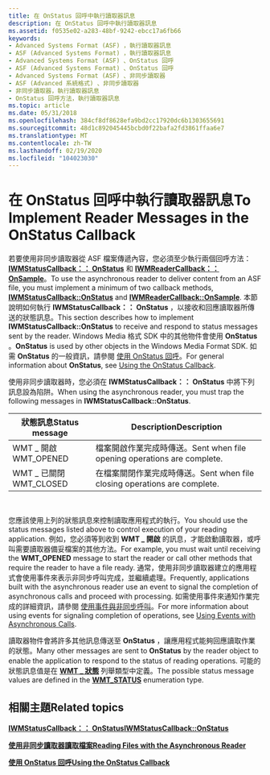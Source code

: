 ```yaml
---
title: 在 OnStatus 回呼中執行讀取器訊息
description: 在 OnStatus 回呼中執行讀取器訊息
ms.assetid: f0535e02-a283-48bf-9242-ebcc17a6fb66
keywords:
- Advanced Systems Format (ASF) ，執行讀取器訊息
- ASF (Advanced Systems Format) ，執行讀取器訊息
- Advanced Systems Format (ASF) 、OnStatus 回呼
- ASF (Advanced Systems Format) 、OnStatus 回呼
- Advanced Systems Format (ASF) 、非同步讀取器
- ASF (Advanced 系統格式) 、非同步讀取器
- 非同步讀取器，執行讀取器訊息
- OnStatus 回呼方法，執行讀取器訊息
ms.topic: article
ms.date: 05/31/2018
ms.openlocfilehash: 384cf8df8628efa9bd2cc17920dc6b1303655691
ms.sourcegitcommit: 48d1c892045445bcbd0f22bafa2fd3861ffaa6e7
ms.translationtype: MT
ms.contentlocale: zh-TW
ms.lasthandoff: 02/19/2020
ms.locfileid: "104023030"
---
```

# <a name="to-implement-reader-messages-in-the-onstatus-callback"></a><span data-ttu-id="f7292-111">在 OnStatus 回呼中執行讀取器訊息</span><span class="sxs-lookup"><span data-stu-id="f7292-111">To Implement Reader Messages in the OnStatus Callback</span></span>

<span data-ttu-id="f7292-112">若要使用非同步讀取器從 ASF 檔案傳遞內容，您必須至少執行兩個回呼方法： [**IWMStatusCallback：： OnStatus**](/previous-versions/windows/desktop/api/Wmsdkidl/nf-wmsdkidl-iwmstatuscallback-onstatus) 和 [**IWMReaderCallback：： OnSample**](/previous-versions/windows/desktop/api/Wmsdkidl/nf-wmsdkidl-iwmreadercallback-onsample)。</span><span class="sxs-lookup"><span data-stu-id="f7292-112">To use the asynchronous reader to deliver content from an ASF file, you must implement a minimum of two callback methods, [**IWMStatusCallback::OnStatus**](/previous-versions/windows/desktop/api/Wmsdkidl/nf-wmsdkidl-iwmstatuscallback-onstatus) and [**IWMReaderCallback::OnSample**](/previous-versions/windows/desktop/api/Wmsdkidl/nf-wmsdkidl-iwmreadercallback-onsample).</span></span> <span data-ttu-id="f7292-113">本節說明如何執行 **IWMStatusCallback：： OnStatus** ，以接收和回應讀取器所傳送的狀態訊息。</span><span class="sxs-lookup"><span data-stu-id="f7292-113">This section describes how to implement **IWMStatusCallback::OnStatus** to receive and respond to status messages sent by the reader.</span></span> <span data-ttu-id="f7292-114">Windows Media 格式 SDK 中的其他物件會使用 **OnStatus** 。</span><span class="sxs-lookup"><span data-stu-id="f7292-114">**OnStatus** is used by other objects in the Windows Media Format SDK.</span></span> <span data-ttu-id="f7292-115">如需 **OnStatus** 的一般資訊，請參閱 [使用 OnStatus 回呼](using-the-onstatus-callback.md)。</span><span class="sxs-lookup"><span data-stu-id="f7292-115">For general information about **OnStatus**, see [Using the OnStatus Callback](using-the-onstatus-callback.md).</span></span>

<span data-ttu-id="f7292-116">使用非同步讀取器時，您必須在 **IWMStatusCallback：： OnStatus** 中將下列訊息設為陷阱。</span><span class="sxs-lookup"><span data-stu-id="f7292-116">When using the asynchronous reader, you must trap the following messages in **IWMStatusCallback::OnStatus**.</span></span>



| <span data-ttu-id="f7292-117">狀態訊息</span><span class="sxs-lookup"><span data-stu-id="f7292-117">Status message</span></span> | <span data-ttu-id="f7292-118">Description</span><span class="sxs-lookup"><span data-stu-id="f7292-118">Description</span></span>                                     |
|----------------|-------------------------------------------------|
| <span data-ttu-id="f7292-119">WMT \_ 開啟</span><span class="sxs-lookup"><span data-stu-id="f7292-119">WMT\_OPENED</span></span>    | <span data-ttu-id="f7292-120">檔案開啟作業完成時傳送。</span><span class="sxs-lookup"><span data-stu-id="f7292-120">Sent when file opening operations are complete.</span></span> |
| <span data-ttu-id="f7292-121">WMT \_ 已關閉</span><span class="sxs-lookup"><span data-stu-id="f7292-121">WMT\_CLOSED</span></span>    | <span data-ttu-id="f7292-122">在檔案關閉作業完成時傳送。</span><span class="sxs-lookup"><span data-stu-id="f7292-122">Sent when file closing operations are complete.</span></span> |



 

<span data-ttu-id="f7292-123">您應該使用上列的狀態訊息來控制讀取應用程式的執行。</span><span class="sxs-lookup"><span data-stu-id="f7292-123">You should use the status messages listed above to control execution of your reading application.</span></span> <span data-ttu-id="f7292-124">例如，您必須等到收到 **WMT \_ 開啟** 的訊息，才能啟動讀取器，或呼叫需要讀取器備妥檔案的其他方法。</span><span class="sxs-lookup"><span data-stu-id="f7292-124">For example, you must wait until receiving the **WMT\_OPENED** message to start the reader or call other methods that require the reader to have a file ready.</span></span> <span data-ttu-id="f7292-125">通常，使用非同步讀取器建立的應用程式會使用事件來表示非同步呼叫完成，並繼續處理。</span><span class="sxs-lookup"><span data-stu-id="f7292-125">Frequently, applications built with the asynchronous reader use an event to signal the completion of asynchronous calls and proceed with processing.</span></span> <span data-ttu-id="f7292-126">如需使用事件來通知作業完成的詳細資訊，請參閱 [使用事件與非同步呼叫](using-events-with-asynchronous-calls.md)。</span><span class="sxs-lookup"><span data-stu-id="f7292-126">For more information about using events for signaling completion of operations, see [Using Events with Asynchronous Calls](using-events-with-asynchronous-calls.md).</span></span>

<span data-ttu-id="f7292-127">讀取器物件會將許多其他訊息傳送至 **OnStatus** ，讓應用程式能夠回應讀取作業的狀態。</span><span class="sxs-lookup"><span data-stu-id="f7292-127">Many other messages are sent to **OnStatus** by the reader object to enable the application to respond to the status of reading operations.</span></span> <span data-ttu-id="f7292-128">可能的狀態訊息值是在 [**WMT \_ 狀態**](/previous-versions/windows/desktop/api/Wmsdkidl/ne-wmsdkidl-wmt_status) 列舉類型中定義。</span><span class="sxs-lookup"><span data-stu-id="f7292-128">The possible status message values are defined in the [**WMT\_STATUS**](/previous-versions/windows/desktop/api/Wmsdkidl/ne-wmsdkidl-wmt_status) enumeration type.</span></span>

## <a name="related-topics"></a><span data-ttu-id="f7292-129">相關主題</span><span class="sxs-lookup"><span data-stu-id="f7292-129">Related topics</span></span>

<dl> <dt>

[<span data-ttu-id="f7292-130">**IWMStatusCallback：： OnStatus**</span><span class="sxs-lookup"><span data-stu-id="f7292-130">**IWMStatusCallback::OnStatus**</span></span>](/previous-versions/windows/desktop/api/Wmsdkidl/nf-wmsdkidl-iwmstatuscallback-onstatus)
</dt> <dt>

[<span data-ttu-id="f7292-131">**使用非同步讀取器讀取檔案**</span><span class="sxs-lookup"><span data-stu-id="f7292-131">**Reading Files with the Asynchronous Reader**</span></span>](reading-files-with-the-asynchronous-reader.md)
</dt> <dt>

[<span data-ttu-id="f7292-132">**使用 OnStatus 回呼**</span><span class="sxs-lookup"><span data-stu-id="f7292-132">**Using the OnStatus Callback**</span></span>](using-the-onstatus-callback.md)
</dt> </dl>

 

 




